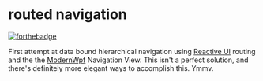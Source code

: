 # routed navigation

[![forthebadge](https://forthebadge.com/images/badges/works-on-my-machine.svg)](https://forthebadge.com)

First attempt at data bound hierarchical navigation using [Reactive UI](https://github.com/reactiveui/ReactiveUI) routing and the
the [ModernWpf](https://github.com/Kinnara/ModernWpf) Navigation View. This isn't a perfect solution, and there's definitely 
more elegant ways to accomplish this. Ymmv.




